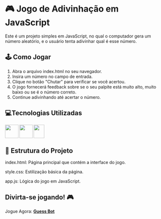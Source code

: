 # 🎮 Jogo de Adivinhação em JavaScript
Este é um projeto simples em JavaScript, no qual o computador gera um número aleatório, e o usuário tenta adivinhar qual é esse número.

## 🕹️ Como Jogar
1. Abra o arquivo index.html no seu navegador.
2. Insira um número no campo de entrada.
3. Clique no botão "Chutar" para verificar se você acertou.
4. O jogo fornecerá feedback sobre se o seu palpite está muito alto, muito baixo ou se é o número correto.
5. Continue adivinhando até acertar o número.

## 💻Tecnologias Utilizadas
<p align="left">
<img align="left" src="https://cdn.jsdelivr.net/gh/devicons/devicon/icons/html5/html5-plain-wordmark.svg" width="44" height="44" />
<img align="left" src="https://cdn.jsdelivr.net/gh/devicons/devicon/icons/css3/css3-plain-wordmark.svg" width="44" height="44" />
<img src="https://cdn.jsdelivr.net/gh/devicons/devicon/icons/javascript/javascript-original.svg" width="35" height="44" />
<p align="left"> </p>
  
## 📁 Estrutura do Projeto
<p>index.html: Página principal que contém a interface do jogo.</p>
<p>style.css: Estilização básica da página.</p>
<p>app.js: Lógica do jogo em JavaScript.</p> 

## Divirta-se jogando! 🎮

Jogue Agora:  **[Guess Bot](https://guessbot.vercel.app/)** <br>
